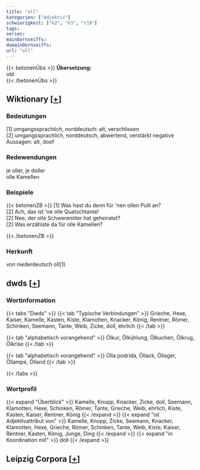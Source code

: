 ```yaml
---
title: "oll"
kategorien: ["Adjektiv"]
schwierigkeit: ["k2", "h3", "r19"]
tags:
series:
mainDornseiffs:
domainDornseiffs:
url: "oll"
---
```


{{< betonenÜbs >}}
**Übersetzung:**  
old  
{{< /betonenÜbs >}}

## Wiktionary [[+](https://de.wiktionary.org/wiki/oll)]

### Bedeutungen
[1] umgangssprachlich, norddeutsch: alt, verschlissen  
[2] umgangssprachlich, norddeutsch, abwertend, verstärkt negative Aussagen: alt, doof  

### Redewendungen
je oller, je doller  
olle Kamellen  

### Beispiele
{{< betonenZB >}}
[1] Was hast du denn für 'nen ollen Pulli an?  
[2] Ach, das ist 'ne olle Quatschtante!  
[2] Nee, der olle Schwerenöter hat geheiratet?  
[2] Was erzählste da für olle Kamellen?  

{{< /betonenZB >}}
### Herkunft
von niederdeutsch oll[1]  



## dwds [[+](https://www.dwds.de/wb/oll)]

### Wortinformation
{{< tabs "Dwds" >}}
{{< tab "Typische Verbindungen" >}}
Grieche, Hexe, Kaiser, Kamelle, Kasten, Kiste, Klamotten, Knacker, König, Rentner, Römer, Schinken, Seemann, Tante, Weib, Zicke, doll, ehrlich
{{< /tab >}}

{{< tab "alphabetisch vorangehend" >}}
Ölkur, Ölkühlung, Ölkuchen, Ölkrug, Ölkrise
{{< /tab >}}

{{< tab "alphabetisch vorangehend" >}}
Olla podrida, Öllack, Öllager, Öllampe, Ölland
{{< /tab >}}

{{< /tabs >}}

### Wortprofil
{{< expand "Überblick" >}} Kamelle, Knopp, Knacker, Zicke, doll, Seemann, Klamotten, Hexe, Schinken, Römer, Tante, Grieche, Weib, ehrlich, Kiste, Kasten, Kaiser, Rentner, König {{< /expand >}}
{{< expand "ist Adjektivattribut von" >}} Kamelle, Knopp, Zicke, Seemann, Knacker, Klamotten, Hexe, Grieche, Römer, Schinken, Tante, Weib, Kiste, Kaiser, Rentner, Kasten, König, Junge, Ding {{< /expand >}}
{{< expand "in Koordination mit" >}} doll {{< /expand >}}

## Leipzig Corpora [[+](https://corpora.uni-leipzig.de/en/res?word=oll&corpusId=deu_newscrawl-public_2018)]

